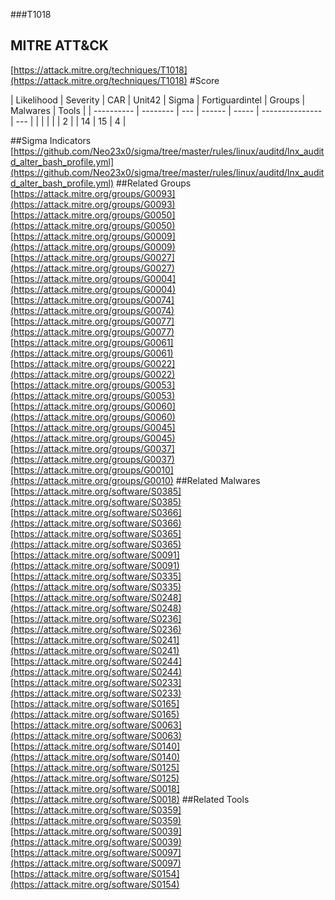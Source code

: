 ###T1018
## MITRE ATT&CK
[https://attack.mitre.org/techniques/T1018](https://attack.mitre.org/techniques/T1018)
#Score

| Likelihood | Severity | CAR | Unit42 | Sigma | Fortiguardintel | Groups | Malwares | Tools |
| ---------- | -------- | --- | ------ | ----- | --------------- | ---  |
 |   |   |   |   | 2 |   | 14 | 15 | 4 |

##Sigma Indicators
[https://github.com/Neo23x0/sigma/tree/master/rules/linux/auditd/lnx_auditd_alter_bash_profile.yml](https://github.com/Neo23x0/sigma/tree/master/rules/linux/auditd/lnx_auditd_alter_bash_profile.yml)
[]()
##Related Groups
[https://attack.mitre.org/groups/G0093](https://attack.mitre.org/groups/G0093)
[https://attack.mitre.org/groups/G0050](https://attack.mitre.org/groups/G0050)
[https://attack.mitre.org/groups/G0009](https://attack.mitre.org/groups/G0009)
[https://attack.mitre.org/groups/G0027](https://attack.mitre.org/groups/G0027)
[https://attack.mitre.org/groups/G0004](https://attack.mitre.org/groups/G0004)
[https://attack.mitre.org/groups/G0074](https://attack.mitre.org/groups/G0074)
[https://attack.mitre.org/groups/G0077](https://attack.mitre.org/groups/G0077)
[https://attack.mitre.org/groups/G0061](https://attack.mitre.org/groups/G0061)
[https://attack.mitre.org/groups/G0022](https://attack.mitre.org/groups/G0022)
[https://attack.mitre.org/groups/G0053](https://attack.mitre.org/groups/G0053)
[https://attack.mitre.org/groups/G0060](https://attack.mitre.org/groups/G0060)
[https://attack.mitre.org/groups/G0045](https://attack.mitre.org/groups/G0045)
[https://attack.mitre.org/groups/G0037](https://attack.mitre.org/groups/G0037)
[https://attack.mitre.org/groups/G0010](https://attack.mitre.org/groups/G0010)
[]()
##Related Malwares
[https://attack.mitre.org/software/S0385](https://attack.mitre.org/software/S0385)
[https://attack.mitre.org/software/S0366](https://attack.mitre.org/software/S0366)
[https://attack.mitre.org/software/S0365](https://attack.mitre.org/software/S0365)
[https://attack.mitre.org/software/S0091](https://attack.mitre.org/software/S0091)
[https://attack.mitre.org/software/S0335](https://attack.mitre.org/software/S0335)
[https://attack.mitre.org/software/S0248](https://attack.mitre.org/software/S0248)
[https://attack.mitre.org/software/S0236](https://attack.mitre.org/software/S0236)
[https://attack.mitre.org/software/S0241](https://attack.mitre.org/software/S0241)
[https://attack.mitre.org/software/S0244](https://attack.mitre.org/software/S0244)
[https://attack.mitre.org/software/S0233](https://attack.mitre.org/software/S0233)
[https://attack.mitre.org/software/S0165](https://attack.mitre.org/software/S0165)
[https://attack.mitre.org/software/S0063](https://attack.mitre.org/software/S0063)
[https://attack.mitre.org/software/S0140](https://attack.mitre.org/software/S0140)
[https://attack.mitre.org/software/S0125](https://attack.mitre.org/software/S0125)
[https://attack.mitre.org/software/S0018](https://attack.mitre.org/software/S0018)
[]()
##Related Tools
[https://attack.mitre.org/software/S0359](https://attack.mitre.org/software/S0359)
[https://attack.mitre.org/software/S0039](https://attack.mitre.org/software/S0039)
[https://attack.mitre.org/software/S0097](https://attack.mitre.org/software/S0097)
[https://attack.mitre.org/software/S0154](https://attack.mitre.org/software/S0154)
[]()
